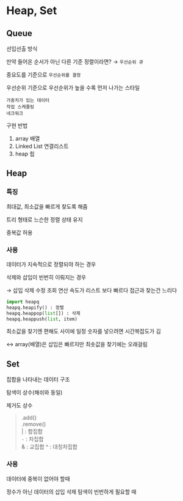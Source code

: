 # Heap, Set

## Queue 
선입선출 방식

만약 들어온 순서가 아닌 다른 기준 정렬이라면?
→ `우선순위 큐`

중요도를 기준으로 `우선순위를 결정`

우선순위 기준으로 우선순위가 높을 수록 먼저 나가는 스타일
    
    가중치가 있는 데이터
    작업 스케줄링
    네크워크

구현 반법

1. array 배열
2. Linked List 연결리스트
3. heap 힙

## Heap

### 특징
최대값, 최소값을 빠르게 찾도록 해줌

트리 형태로 느슨한 정렬 상태 유지

중복값 허용

### 사용
데이터가 지속적으로 정렬되야 하는 경우

삭제와 삽입이 빈번히 이뤄지는 경우

→ 삽입 삭제 수정 조회 연산 속도가 리스트 보다 빠르다
접근과 찾는건 느리다

```python
import heapq   
heapq.heapify() : 정렬  
heapq.heappop(list[]) : 삭제    
heapq.heappush(list, item)
```


최소값을 찾기엔 편해도 사이에 일정 숫자를 넣으려면 시간복잡도가 김

<-> array(배열)은 삽입은 빠르지만 최솟값을 찾기에는 오래걸림


## Set
집합을 나타내는 데이터 구조

탐색이 상수(해쉬와 동일)

제거도 상수

> .add()    
 .remove()  
 | : 합집합    
 `-` : 차집합    
 & : 교집합 
 ^ : 대칭차집합

 ### 사용

데이터에 중복이 없어야 할때

정수가 아닌 데이터의 삽입 삭제 탐색이 빈번하게 필요할 때

